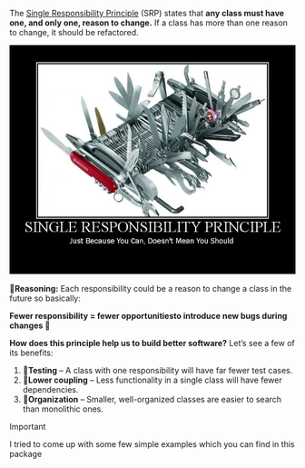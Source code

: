 The [Single Responsibility Principle](https://en.wikipedia.org/wiki/Single_responsibility_principle) (SRP) states that **any class must have one, and only one, reason to change.** If a class has more than one reason to change, it should be refactored.

![](https://github.com/AmirTghizde/SOLID/blob/main/1.SingleResponsibilityPrinciple/Image.jpg)

🤔**Reasoning:** Each responsibility could be a reason to change a class in the future so basically:<br>

**Fewer responsibility = fewer opportunitiesto introduce new bugs during changes 👾**



**How does this principle help us to build better software?**  Let’s see a few of its benefits:

1.  🧪**Testing**  – A class with one responsibility will have far fewer test cases.
2.  🤝**Lower coupling**  – Less functionality in a single class will have fewer dependencies.
3.  📂**Organization**  – Smaller, well-organized classes are easier to search than monolithic ones.

>[!IMPORTANT]
> I tried to come up with some few simple examples which you can find in this package
